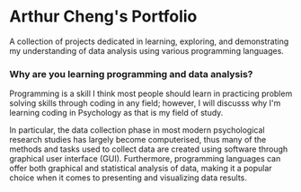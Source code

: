 # Arthur Cheng's Portfolio
A collection of projects dedicated in learning, exploring, and demonstrating my understanding of data analysis using various programming languages.

### Why are you learning programming and data analysis?
Programming is a skill I think most people should learn in practicing problem solving skills through coding in any field; however, I will discusss why I'm learning coding in Psychology as that is my field of study. 

In particular, the data collection phase in most modern psychological research studies has largely become computerised, thus many of the methods and tasks used to collect data are created using software through graphical user interface (GUI). Furthermore, programming languages can offer both graphical and statistical analysis of data, making it a popular choice when it comes to presenting and visualizing data results. 
